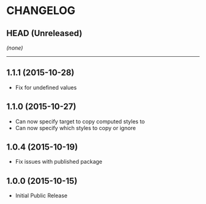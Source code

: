 CHANGELOG
=========

## HEAD (Unreleased)
_(none)_

--------------------

## 1.1.1 (2015-10-28)
* Fix for undefined values

## 1.1.0 (2015-10-27)
* Can now specify target to copy computed styles to
* Can now specify which styles to copy or ignore

## 1.0.4 (2015-10-19)
* Fix issues with published package

## 1.0.0 (2015-10-15)
* Initial Public Release
